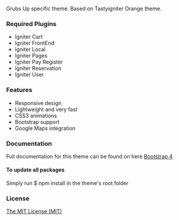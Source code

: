 Grubs Up specific theme. Based on Tastyigniter Orange theme.

### Required Plugins
- Igniter Cart
- Igniter FrontEnd
- Igniter Local
- Igniter Pages
- Igniter Pay Register
- Igniter Reservation
- Igniter User

### Features
- Responsive design
- Lightweight and very fast
- CSS3 animations
- Bootstrap support
- Google Maps integration

### Documentation
Full documentation for this theme can be found on here [Bootstrap 4](https://getbootstrap.com/docs)

#### To update all packages
Simply run $ npm install in the theme's root folder

### License
[The MIT License (MIT)](https://tastyigniter.com/licence/)